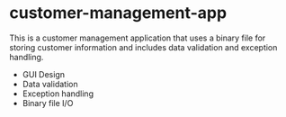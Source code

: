 # customer-management-app
This is a customer management application that uses a binary file for storing customer information and includes data validation and exception handling.

- GUI Design
- Data validation
- Exception handling
- Binary file I/O
